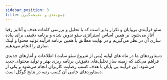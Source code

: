 ```yaml
---
sidebar_position: 3
title: جمع‌بندی و نتیجه‌گیری
---
```



سئو فرآیندی بی‌پایان و تکرار پذیر است که با تحلیل و بررسی کلمات هدف و آنالیز رقبا آغاز می‌شود. بر همین اساس استراتژی سئو تدوین شده و برنامه دقیقی برای پیاده سازی آن در نظر می‌گیریم و در نهایت مطابق با همین برنامه فرآیند تولید محتوا و لینک سازی را انجام می‌دهیم.

دستاوردهای ما در ماه های اولیه (پس از شروع سئو سایت) اطلاعات و آمارهای جدیدی فراهم می‌کند که زمینه ساز تحلیل‌های دقیق‌تر، برنامه ریزی بهتر و تولید محتوای جدید می‌شود. این فرآیند بی پایان با هدف کسب رضایت کاربران انجام می‌شود و یکی از دستاوردهای جانبی آن کسب رتبه در نتایج گوگل است.
